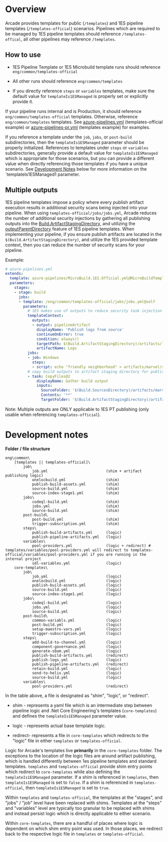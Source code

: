 # Overview

Arcade provides templates for public (`/templates`) and 1ES pipeline templates (`/templates-official`) scenarios.  Pipelines which are required to be managed by 1ES pipeline templates should reference `/templates-offical`, all other pipelines may reference `/templates`.

## How to use

- 1ES Pipeline Template or 1ES Microbuild template runs should reference `eng/common/templates-official`

- All other runs should reference `eng/common/templates`

- If you directly reference `steps` or `variables` templates, make sure the default value for `templateIs1ESManaged` is properly set or explicitly provide it.

If your pipeline runs internal and is Production, it should reference `eng/common/templates-official` templates.  Otherwise, reference `eng/common/templates` templates.  See [azure-pipelines.yml](../../azure-pipelines.yml) (templates-official example) or [azure-pipelines-pr.yml](../../azure-pipelines-pr.yml) (templates example) for examples.

If you reference a template under the `job`, `jobs`, or `post-build` subdirectories, then the `templateIs1ESManaged` parameter should be properly initialized.  References to templates under `steps` or `variables` subdirectories, generally provide a default value for `templateIs1ESManaged` which is appropriate for those scenarios, but you can provide a different value when directly referencing those templates if you have a unique scenario.  See [Development Notes](#development-notes) below for more information on the `templateIs1ESManaged1 parameter.


## Multiple outputs

1ES pipeline templates impose a policy where every publish artifact execution results in additional security scans being injected into your pipeline.  When using `templates-official/jobs/jobs.yml`, Arcade reduces the number of additional security injections by gathering all publishing outputs into the [Build.ArtifactStagingDirectory](https://learn.microsoft.com/en-us/azure/devops/pipelines/build/variables?view=azure-devops&tabs=yaml#build-variables-devops-services), and utilizing the [outputParentDirectory](https://eng.ms/docs/cloud-ai-platform/devdiv/one-engineering-system-1es/1es-docs/1es-pipeline-templates/features/outputs#multiple-outputs) feature of 1ES pipeline templates.  When implementing your pipeline, if you ensure publish artifacts are located in the `$(Build.ArtifactStagingDirectory)`, and utilize the 1ES provided template context, then you can reduce the number of security scans for your pipeline.

Example:
``` yaml
# azure-pipelines.yml
extends:
  template: azure-pipelines/MicroBuild.1ES.Official.yml@MicroBuildTemplate
  parameters:
    stages:
    - stage: build
      jobs:
      - template: /eng/common/templates-official/jobs/jobs.yml@self
        parameters:
          # 1ES makes use of outputs to reduce security task injection overhead
          templateContext:
            outputs:
            - output: pipelineArtifact
              displayName: 'Publish logs from source'
              continueOnError: true
              condition: always()
              targetPath: $(Build.ArtifactStagingDirectory)/artifacts/log
              artifactName: Logs
          jobs:
          - job: Windows
            steps:
            - script: echo "friendly neighborhood" > artifacts/marvel/spiderman.txt
          # copy build outputs to artifact staging directory for publishing
          - task: CopyFiles@2
              displayName: Gather build output
              inputs:
                SourceFolder: '$(Build.SourcesDirectory)/artifacts/marvel'
                Contents: '**'
                TargetFolder: '$(Build.ArtifactStagingDirectory)/artifacts/marvel'
```

Note: Multiple outputs are ONLY applicable to 1ES PT publishing (only usable when referencing `templates-official`).

# Development notes

**Folder / file structure**

``` text
eng\common\
    [templates || templates-official]\
        job\
            job.yml                          (shim + artifact publishing logic)
            onelocbuild.yml                  (shim)
            publish-build-assets.yml         (shim)
            source-build.yml                 (shim)
            source-index-stage1.yml          (shim)
        jobs\
            codeql-build.yml                 (shim)
            jobs.yml                         (shim)
            source-build.yml                 (shim)
        post-build\
            post-build.yml                   (shim)
            trigger-subscription.yml         (shim)
        steps\
            publish-build-artifacts.yml      (logic)
            publish-pipeline-artifacts.yml   (logic)
        variables\
            pool-providers.yml               (logic + redirect) # templates/variables/pool-providers.yml will redirect to templates-official/variables/pool-providers.yml if you are running in the internal project
            sdl-variables.yml                (logic)
    core-templates\
        job\
            job.yml                          (logic)
            onelocbuild.yml                  (logic)
            publish-build-assets.yml         (logic)
            source-build.yml                 (logic)
            source-index-stage1.yml          (logic)
        jobs\
            codeql-build.yml                 (logic)
            jobs.yml                         (logic)
            source-build.yml                 (logic)
        post-build\
            common-variabls.yml              (logic)
            post-build.yml                   (logic)
            setup-maestro-vars.yml           (logic)
            trigger-subscription.yml         (logic)
        steps\
            add-build-to-channel.yml         (logic)
            component-governance.yml         (logic)
            generate-sbom.yml                (logic)
            publish-build-artifacts.yml      (redirect)
            publish-logs.yml                 (logic)
            publish-pipeline-artifacts.yml   (redirect)
            retain-build.yml                 (logic)
            send-to-helix.yml                (logic)
            source-build.yml                 (logic)
        variables\
            pool-providers.yml               (redirect)
```

In the table above, a file is designated as "shim", "logic", or "redirect".

- shim - represents a yaml file which is an intermediate step between pipeline logic and .Net Core Engineering's templates (`core-templates`) and defines the `templateIs1ESManaged` parameter value.

- logic - represents actual base template logic.

- redirect- represents a file in `core-templates` which redirects to the "logic" file in either `templates` or `templates-official`.

Logic for Arcade's templates live **primarily** in the `core-templates` folder.  The exceptions to the location of the logic files are around artifact publishing, which is handled differently between 1es pipeline templates and standard templates.  `templates` and `templates-official` provide shim entry points which redirect to `core-templates` while also defining the `templateIs1ESManaged` parameter.  If a shim is referenced in `templates`, then `templateIs1ESManaged` is set to `false`.  If a shim is referenced in `templates-official`, then `templateIs1ESManaged` is set to `true`. 

Within `templates` and `templates-official`, the templates at the "stages", and "jobs" / "job" level have been replaced with shims.  Templates at the "steps" and "variables" level are typically too granular to be replaced with shims and instead persist logic which is directly applicable to either scenario.

Within `core-templates`, there are a handful of places where logic is dependent on which shim entry point was used.  In those places, we redirect back to the respective logic file in `templates` or `templates-official`.  
